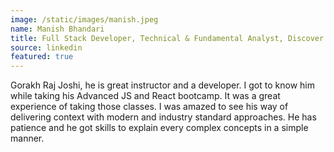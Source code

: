 ```yaml
---
image: /static/images/manish.jpeg
name: Manish Bhandari
title: Full Stack Developer, Technical & Fundamental Analyst, Discover Financial Services
source: linkedin
featured: true
---
```


Gorakh Raj Joshi, he is great instructor and a developer. I got to know him while taking his Advanced JS and React bootcamp. It was a great experience of taking those classes. I was amazed to see his way of delivering context with modern and industry standard approaches. He has patience and he got skills to explain every complex concepts in a simple manner.
